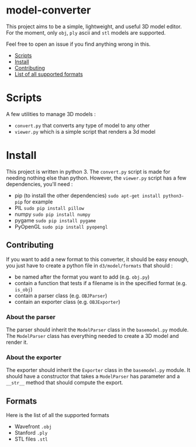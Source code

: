 # model-converter

This project aims to be a simple, lightweight, and useful 3D model editor.
For the moment, only `obj`, `ply` ascii and `stl` models are supported.

Feel free to open an issue if you find anything wrong in this.

  - [Scripts](#scripts)
  - [Install](#install)
  - [Contributing](#contributing)
  - [List of all supported formats](#formats)

# Scripts

A few utilities to manage 3D models :
  - `convert.py` that converts any type of model to any other
  - `viewer.py` which is a simple script that renders a 3d model

# Install

This project is written in python 3. The `convert.py` script is made for
needing nothing else than python. However, the `viewer.py` script has a few
dependencies, you'll need :

  - pip (to install the other dependencies) `sudo apt-get install python3-pip`
    for example
  - PIL `sudo pip install pillow`
  - numpy `sudo pip install numpy`
  - pygame `sudo pip install pygame`
  - PyOpenGL `sudo pip install pyopengl`

## Contributing

If you want to add a new format to this converter, it should be easy enough,
you just have to create a python file in `d3/model/formats` that should :

  - be named after the format you want to add (e.g. `obj.py`)
  - contain a function that tests if a filename is in the specified format (e.g. `is_obj`)
  - contain a parser class (e.g. `OBJParser`)
  - contain an exporter class (e.g. `OBJExporter`)

### About the parser
The parser should inherit the `ModelParser` class in the `basemodel.py` module.
The `ModelParser` class has everything needed to create a 3D model and render it.

### About the exporter
The exporter should inherit the `Exporter` class in the `basemodel.py` module.
It should have a constructor that takes a `ModelParser` has parameter and a
`__str__` method that should compute the export.

## Formats
Here is the list of all the supported formats
  - Wavefront `.obj`
  - Stanford `.ply`
  - STL files `.stl`

